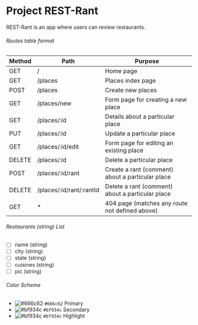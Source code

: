 # Project REST-Rant

REST-Rant is an app where users can review restaurants.


###### Routes table format
| Method | Path | Purpose |
| --- | --- | --- |
| GET | / | Home page |
| GET | /places | Places index page |
| POST | /places | Create new places |
| GET |  /places/new | Form page for creating a new place |
| GET | /places/:id | Details about a particular place |
| PUT | /places/:id | Update a particular place |
| GET |  /places/:id/edit | Form page for editing an existing place |
 DELETE | /places/:id | Delete a particular place |
| POST | /places/:id/rant | Create a rant (comment) about a particular place |
| DELETE | /places/:id/rant/:rantId | Delete a rant (comment) about a particular place |
| GET | * | 404 page (matches any route not defined above)|

###### Restaurants (string) List 
- [ ] name (string)
- [ ] city (string)
- [ ] state (string)
- [ ] cuisines (string)
- [ ] pic (string)

###### Color Scheme
- ![#666c62](https://placehold.co/15x15/666c62/666c62.png) `#666c62` Primary 
- ![#bf934c](https://placehold.co/15x15/bf934c/bf934c.png) `#bf934c` Secondary
- ![#bf934c](https://placehold.co/15x15/bf934c/bf934c.png) `#bf934c` Highlight